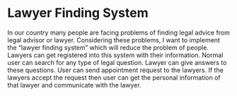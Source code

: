 # Lawyer Finding System
In our country many people are facing problems of finding legal advice from legal advisor or lawyer. Considering these problems, I want to implement the “lawyer finding system” which will reduce the problem of people. Lawyers can get registered into this system with their information. Normal user can search for any type of legal question.  Lawyer can give answers to these questions. User can send appointment request to the lawyers. If the lawyers accept the request then user can get the personal information of that lawyer and communicate with the lawyer.
